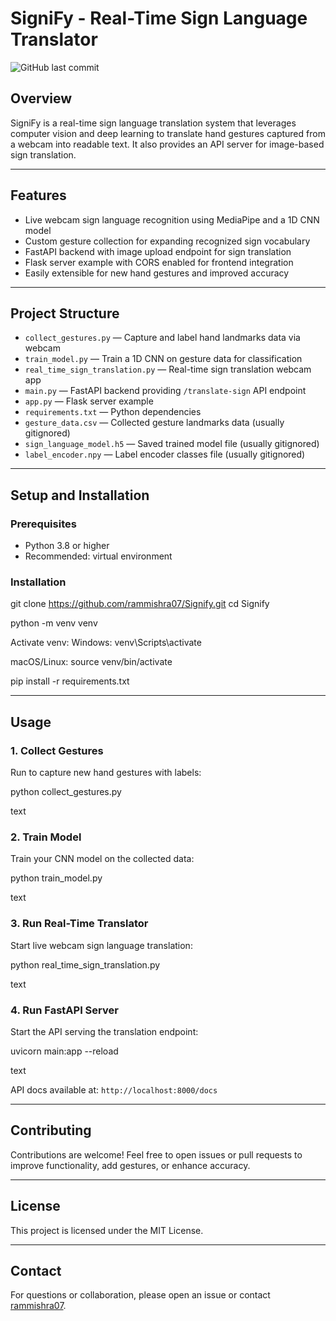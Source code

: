 # SigniFy - Real-Time Sign Language Translator

![GitHub last commit](https://img.shields.io/github/last-commit/rammishra07/Signify)


## Overview

SigniFy is a real-time sign language translation system that leverages computer vision and deep learning to translate hand gestures captured from a webcam into readable text. It also provides an API server for image-based sign translation.

---

## Features

- Live webcam sign language recognition using MediaPipe and a 1D CNN model
- Custom gesture collection for expanding recognized sign vocabulary
- FastAPI backend with image upload endpoint for sign translation
- Flask server example with CORS enabled for frontend integration
- Easily extensible for new hand gestures and improved accuracy

---

## Project Structure

- `collect_gestures.py` — Capture and label hand landmarks data via webcam
- `train_model.py` — Train a 1D CNN on gesture data for classification
- `real_time_sign_translation.py` — Real-time sign translation webcam app
- `main.py` — FastAPI backend providing `/translate-sign` API endpoint
- `app.py` — Flask server example
- `requirements.txt` — Python dependencies
- `gesture_data.csv` — Collected gesture landmarks data (usually gitignored)
- `sign_language_model.h5` — Saved trained model file (usually gitignored)
- `label_encoder.npy` — Label encoder classes file (usually gitignored)

---

## Setup and Installation

### Prerequisites

- Python 3.8 or higher
- Recommended: virtual environment

### Installation
git clone https://github.com/rammishra07/Signify.git
cd Signify

python -m venv venv

Activate venv:
Windows:
venv\Scripts\activate

macOS/Linux:
source venv/bin/activate

pip install -r requirements.txt


---

## Usage

### 1. Collect Gestures

Run to capture new hand gestures with labels:

python collect_gestures.py

text

### 2. Train Model

Train your CNN model on the collected data:

python train_model.py

text

### 3. Run Real-Time Translator

Start live webcam sign language translation:

python real_time_sign_translation.py

text

### 4. Run FastAPI Server

Start the API serving the translation endpoint:

uvicorn main:app --reload

text

API docs available at: `http://localhost:8000/docs`

---

## Contributing

Contributions are welcome! Feel free to open issues or pull requests to improve functionality, add gestures, or enhance accuracy.

---

## License

This project is licensed under the MIT License.

---

## Contact

For questions or collaboration, please open an issue or contact [rammishra07](https://github.com/rammishra07).


